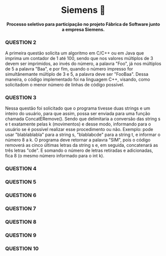 <h1 align="center"> Siemens 🚀 </h1>
 
<h4 align="center"> Processo seletivo para participação no projeto Fábrica de Software junto a empresa Siemens. </h4>


<h3>QUESTION 2</h3>
    A primeira questão solicita um algoritmo em C/C++ ou em Java que imprima um contador de 1 até 100, sendo que nos valores múltiplos de 3 devem ser imprimidos, ao invés do número, a palavra "Foo", já nos múltiplos de 5 a palavra "Baa", e por fim, quando o número impresso for simultânemante múltiplo de 3 e 5, a palavra deve ser "FooBaa". Dessa maneira, o código implementado foi na linguagem C++, visando, como solicitadom o menor número de linhas de código possível.
<h3>QUESTION 3</h3>
    Nessa questão foi solicitado que o programa tivesse duas strings e um inteiro do usuário, para que assim, possa ser enviada para uma função chamada ConcatERemove(). Sendo que delimitaria a conversão das string s e t exatamente pelas k (movimentos) e desse modo, informando para o usuário se é possível realizar esse procedimento ou não.
    Exemplo: pode usar "blablablabla" para a string s, "blablabcde" para a string t, e informar o número 8 a k. O programa deve retornar a palavra "SIM", pois o código removerá as cinco últimas letras da string s e, em seguida, concatenará as três letras "cde". E somando o número de letras retiradas e adicionadas, fica 8 (o mesmo número informado para o int k).
<h3>QUESTION 4</h3>

<h3>QUESTION 5</h3>

<h3>QUESTION 6</h3>

<h3>QUESTION 7</h3>

<h3>QUESTION 8</h3>

<h3>QUESTION 9</h3>

<h3>QUESTION 10</h3>



